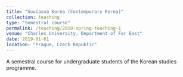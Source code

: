```yaml
---
title: "Současná Korea (Contemporary Korea)"
collection: teaching
type: "Semestral course"
permalink: /teaching/2019-spring-teaching-1
venue: "Charles University, Department of Far East"
date: 2019-01-01
location: "Prague, Czech Republic"
---
```


A semestral course for undergraduate students of the Korean studies programme. 


